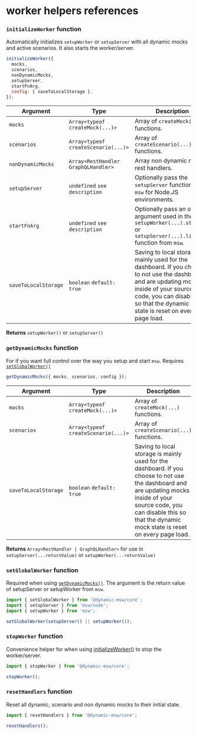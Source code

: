 # worker helpers references

### `initializeWorker` function

Automatically initializes `setupWorker` or `setupServer` with all dynamic mocks and active scenarios. It also starts the worker/server.

```js
initializeWorker({
  mocks,
  scenarios,
  nonDynamicMocks,
  setupServer,
  startFnArg,
  config: { saveToLocalStorage },
});
```

| Argument             | Type                                | Description                                                                                                                                                                                                                          |
| -------------------- | ----------------------------------- | ------------------------------------------------------------------------------------------------------------------------------------------------------------------------------------------------------------------------------------ |
| `mocks`              | `Array<typeof createMock(...)>`     | Array of `createMock(...)` functions.                                                                                                                                                                                                |
| `scenarios`          | `Array<typeof createScenario(...)>` | Array of `createScenario(...)` functions.                                                                                                                                                                                            |
| `nonDynamicMocks`    | `Array<RestHandler GraphQLHandler>` | Array non dynamic mock rest handlers.                                                                                                                                                                                                |
| `setupServer`        | `undefined` `see description`       | Optionally pass the `setupServer` function from `msw` for Node.JS environments.                                                                                                                                                      |
| `startFnArg`         | `undefined` `see description`       | Optionally pass an options argument used in the `setupWorker(...).start()` or `setupServer(...).listen()` function from `msw`.                                                                                                       |
| `saveToLocalStorage` | `boolean` `default: true`           | Saving to local storage is mainly used for the dashboard. If you choose to not use the dashboard and are updating mocks inside of your source code, you can disable this so that the dynamic mock state is reset on every page load. |

**Returns** `setupWorker()` or `setupServer()`

### `getDynamicMocks` function

For if you want full control over the way you setup and start `msw`. Requires [`setGlobalWorker()`](#setglobalworker-function)

```js
getDynamicMocks({ mocks, scenarios, config });
```

| Argument             | Type                                | Description                                                                                                                                                                                                                          |
| -------------------- | ----------------------------------- | ------------------------------------------------------------------------------------------------------------------------------------------------------------------------------------------------------------------------------------ |
| `mocks`              | `Array<typeof createMock(...)>`     | Array of `createMock(...)` functions.                                                                                                                                                                                                |
| `scenarios`          | `Array<typeof createScenario(...)>` | Array of `createScenario(...)` functions.                                                                                                                                                                                            |
| `saveToLocalStorage` | `boolean` `default: true`           | Saving to local storage is mainly used for the dashboard. If you choose to not use the dashboard and are updating mocks inside of your source code, you can disable this so that the dynamic mock state is reset on every page load. |

**Returns** `Array<RestHandler | GraphQLHandler>` for use in `setupServer(...returnValue)` or `setupWorker(...returnValue)`

### `setGlobalWorker` function

Required when using [`getDynamicMocks()`](#getdynamicmocks-function). The argument is the return value of setupServer or setupWorker from `msw`.

```js
import { setGlobalWorker } from '@dynamic-msw/core';
import { setupServer } from 'msw/node';
import { setupWorker } from 'msw';

setGlobalWorker(setupServer() || setupWorker());
```

### `stopWorker` function

Convenience helper for when using [initializeWorker()](#initializeworker-function) to stop the worker/server.

```js
import { stopWorker } from '@dynamic-msw/core';

stopWorker();
```

### `resetHandlers` function

Reset all dynamic, scenario and non dynamic mocks to their initial state.

```js
import { resetHandlers } from '@dynamic-msw/core';

resetHandlers();
```
